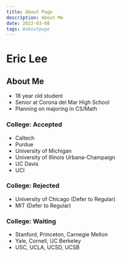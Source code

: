 ```yaml
---
title: About Page
description: About Me
date: 2022-03-08
tags: #aboutpage
---
```


# Eric Lee

## About Me

- 18 year old student
- Senior at Corona del Mar High School
- Planning on majoring in CS/Math

### College: Accepted

- Caltech
- Purdue
- University of Michigan
- University of Illinois Urbana-Champaign
- UC Davis
- UCI

### College: Rejected

- University of Chicago (Defer to Regular)
- MIT (Defer to Regular)

### College: Waiting

- Stanford, Princeton, Carnegie Mellon
- Yale, Cornell, UC Berkeley
- USC, UCLA, UCSD, UCSB
